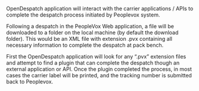 OpenDespatch application will interact with the carrier applications / APIs to complete the despatch process initiated by Peoplevox system.

Following a despatch in the PeopleVox Web application, a file will be downloaded to a folder on the local machine (by default the download folder). This would be an XML file with extension .pvx containing all necessary information to complete the despatch at pack bench.

First the OpenDespatch application will look for any “.pvx” extension files and attempt to find a plugin that can complete the despatch though an external application or API. Once the plugin completed the process, in most cases the carrier label will be printed, and the tracking number is submitted back to Peoplevox. 
